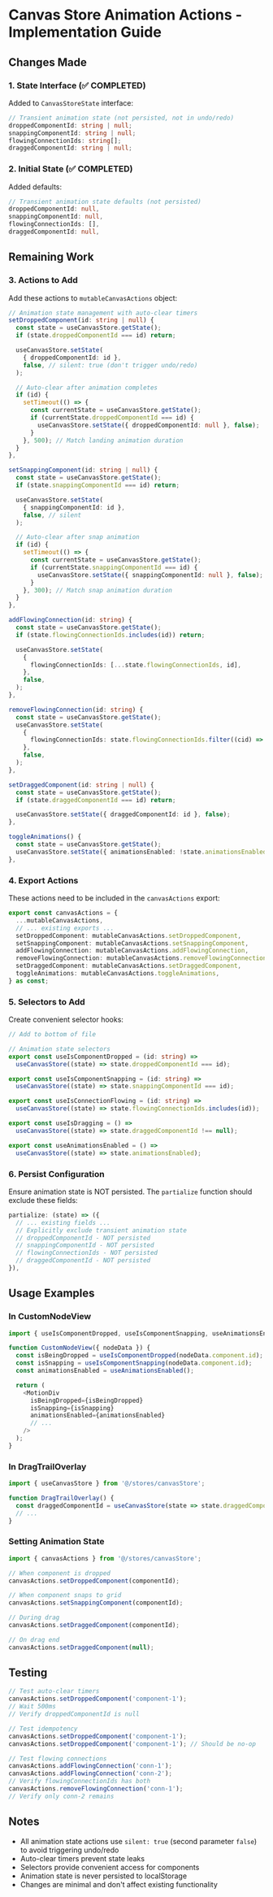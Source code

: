 # Canvas Store Animation Actions - Implementation Guide

## Changes Made

### 1. State Interface (✅ COMPLETED)
Added to `CanvasStoreState` interface:
```typescript
// Transient animation state (not persisted, not in undo/redo)
droppedComponentId: string | null;
snappingComponentId: string | null;
flowingConnectionIds: string[];
draggedComponentId: string | null;
```

### 2. Initial State (✅ COMPLETED)
Added defaults:
```typescript
// Transient animation state defaults (not persisted)
droppedComponentId: null,
snappingComponentId: null,
flowingConnectionIds: [],
draggedComponentId: null,
```

## Remaining Work

### 3. Actions to Add

Add these actions to `mutableCanvasActions` object:

```typescript
// Animation state management with auto-clear timers
setDroppedComponent(id: string | null) {
  const state = useCanvasStore.getState();
  if (state.droppedComponentId === id) return;

  useCanvasStore.setState(
    { droppedComponentId: id },
    false, // silent: true (don't trigger undo/redo)
  );

  // Auto-clear after animation completes
  if (id) {
    setTimeout(() => {
      const currentState = useCanvasStore.getState();
      if (currentState.droppedComponentId === id) {
        useCanvasStore.setState({ droppedComponentId: null }, false);
      }
    }, 500); // Match landing animation duration
  }
},

setSnappingComponent(id: string | null) {
  const state = useCanvasStore.getState();
  if (state.snappingComponentId === id) return;

  useCanvasStore.setState(
    { snappingComponentId: id },
    false, // silent
  );

  // Auto-clear after snap animation
  if (id) {
    setTimeout(() => {
      const currentState = useCanvasStore.getState();
      if (currentState.snappingComponentId === id) {
        useCanvasStore.setState({ snappingComponentId: null }, false);
      }
    }, 300); // Match snap animation duration
  }
},

addFlowingConnection(id: string) {
  const state = useCanvasStore.getState();
  if (state.flowingConnectionIds.includes(id)) return;

  useCanvasStore.setState(
    {
      flowingConnectionIds: [...state.flowingConnectionIds, id],
    },
    false,
  );
},

removeFlowingConnection(id: string) {
  const state = useCanvasStore.getState();
  useCanvasStore.setState(
    {
      flowingConnectionIds: state.flowingConnectionIds.filter((cid) => cid !== id),
    },
    false,
  );
},

setDraggedComponent(id: string | null) {
  const state = useCanvasStore.getState();
  if (state.draggedComponentId === id) return;

  useCanvasStore.setState({ draggedComponentId: id }, false);
},

toggleAnimations() {
  const state = useCanvasStore.getState();
  useCanvasStore.setState({ animationsEnabled: !state.animationsEnabled });
},
```

### 4. Export Actions

These actions need to be included in the `canvasActions` export:

```typescript
export const canvasActions = {
  ...mutableCanvasActions,
  // ... existing exports ...
  setDroppedComponent: mutableCanvasActions.setDroppedComponent,
  setSnappingComponent: mutableCanvasActions.setSnappingComponent,
  addFlowingConnection: mutableCanvasActions.addFlowingConnection,
  removeFlowingConnection: mutableCanvasActions.removeFlowingConnection,
  setDraggedComponent: mutableCanvasActions.setDraggedComponent,
  toggleAnimations: mutableCanvasActions.toggleAnimations,
} as const;
```

### 5. Selectors to Add

Create convenient selector hooks:

```typescript
// Add to bottom of file

// Animation state selectors
export const useIsComponentDropped = (id: string) =>
  useCanvasStore((state) => state.droppedComponentId === id);

export const useIsComponentSnapping = (id: string) =>
  useCanvasStore((state) => state.snappingComponentId === id);

export const useIsConnectionFlowing = (id: string) =>
  useCanvasStore((state) => state.flowingConnectionIds.includes(id));

export const useIsDragging = () =>
  useCanvasStore((state) => state.draggedComponentId !== null);

export const useAnimationsEnabled = () =>
  useCanvasStore((state) => state.animationsEnabled);
```

### 6. Persist Configuration

Ensure animation state is NOT persisted. The `partialize` function should exclude these fields:

```typescript
partialize: (state) => ({
  // ... existing fields ...
  // Explicitly exclude transient animation state
  // droppedComponentId - NOT persisted
  // snappingComponentId - NOT persisted
  // flowingConnectionIds - NOT persisted
  // draggedComponentId - NOT persisted
}),
```

## Usage Examples

### In CustomNodeView
```typescript
import { useIsComponentDropped, useIsComponentSnapping, useAnimationsEnabled } from '@/stores/canvasStore';

function CustomNodeView({ nodeData }) {
  const isBeingDropped = useIsComponentDropped(nodeData.component.id);
  const isSnapping = useIsComponentSnapping(nodeData.component.id);
  const animationsEnabled = useAnimationsEnabled();

  return (
    <MotionDiv
      isBeingDropped={isBeingDropped}
      isSnapping={isSnapping}
      animationsEnabled={animationsEnabled}
      // ...
    />
  );
}
```

### In DragTrailOverlay
```typescript
import { useCanvasStore } from '@/stores/canvasStore';

function DragTrailOverlay() {
  const draggedComponentId = useCanvasStore(state => state.draggedComponentId);
  // ...
}
```

### Setting Animation State
```typescript
import { canvasActions } from '@/stores/canvasStore';

// When component is dropped
canvasActions.setDroppedComponent(componentId);

// When component snaps to grid
canvasActions.setSnappingComponent(componentId);

// During drag
canvasActions.setDraggedComponent(componentId);

// On drag end
canvasActions.setDraggedComponent(null);
```

## Testing

```typescript
// Test auto-clear timers
canvasActions.setDroppedComponent('component-1');
// Wait 500ms
// Verify droppedComponentId is null

// Test idempotency
canvasActions.setDroppedComponent('component-1');
canvasActions.setDroppedComponent('component-1'); // Should be no-op

// Test flowing connections
canvasActions.addFlowingConnection('conn-1');
canvasActions.addFlowingConnection('conn-2');
// Verify flowingConnectionIds has both
canvasActions.removeFlowingConnection('conn-1');
// Verify only conn-2 remains
```

## Notes

- All animation state actions use `silent: true` (second parameter `false`) to avoid triggering undo/redo
- Auto-clear timers prevent state leaks
- Selectors provide convenient access for components
- Animation state is never persisted to localStorage
- Changes are minimal and don't affect existing functionality
